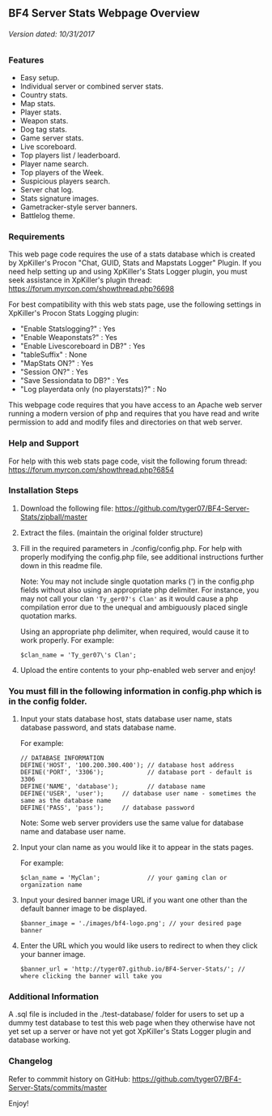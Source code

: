 ## BF4 Server Stats Webpage Overview
###### Version dated: 10/31/2017

### Features

* Easy setup.
* Individual server or combined server stats.
* Country stats.
* Map stats.
* Player stats.
* Weapon stats.
* Dog tag stats.
* Game server stats.
* Live scoreboard.
* Top players list / leaderboard.
* Player name search.
* Top players of the Week.
* Suspicious players search.
* Server chat log.
* Stats signature images.
* Gametracker-style server banners.
* Battlelog theme.


### Requirements

This web page code requires the use of a stats database which is created by XpKiller's Procon "Chat, GUID, Stats and Mapstats Logger" Plugin.
If you need help setting up and using XpKiller's Stats Logger plugin, you must seek assistance in XpKiller's plugin thread:
https://forum.myrcon.com/showthread.php?6698

For best compatibility with this web stats page, use the following settings in XpKiller's Procon Stats Logging plugin:
* "Enable Statslogging?" : Yes
* "Enable Weaponstats?" : Yes
* "Enable Livescoreboard in DB?" : Yes
* "tableSuffix" : None
* "MapStats ON?" : Yes
* "Session ON?" : Yes
* "Save Sessiondata to DB?" : Yes
* "Log playerdata only (no playerstats)?" : No

This webpage code requires that you have access to an Apache web server running a modern version of php and requires that you have read and write permission to add and modify files and directories on that web server.


### Help and Support

For help with this web stats page code, visit the following forum thread:
https://forum.myrcon.com/showthread.php?6854


### Installation Steps

1) Download the following file:
https://github.com/tyger07/BF4-Server-Stats/zipball/master

2) Extract the files. (maintain the original folder structure)

3) Fill in the required parameters in ./config/config.php.  For help with properly modifying the config.php file, see additional instructions further down in this readme file.

    Note:  You may not include single quotation marks (') in the config.php fields without also using an appropriate php delimiter. For instance, you may not call your clan `'Ty_ger07's Clan'` as it would cause a php compilation error due to the unequal and ambiguously placed single quotation marks.

    Using an appropriate php delimiter, when required, would cause it to work properly.  For example:

    `$clan_name = 'Ty_ger07\'s Clan';`

4) Upload the entire contents to your php-enabled web server and enjoy!


### You must fill in the following information in config.php which is in the config folder.

1) Input your stats database host, stats database user name, stats database password, and stats database name.

    For example:

    ```
    // DATABASE INFORMATION
    DEFINE('HOST', '100.200.300.400'); // database host address
    DEFINE('PORT', '3306');            // database port - default is 3306
    DEFINE('NAME', 'database');        // database name
    DEFINE('USER', 'user');		// database user name - sometimes the same as the database name
    DEFINE('PASS', 'pass');		// database password
    ```

    Note: Some web server providers use the same value for database name and database user name.


2) Input your clan name as you would like it to appear in the stats pages.

    For example:

    `$clan_name = 'MyClan';             // your gaming clan or organization name`


3) Input your desired banner image URL if you want one other than the default banner image to be displayed.

    `$banner_image = './images/bf4-logo.png'; // your desired page banner`


4) Enter the URL which you would like users to redirect to when they click your banner image.

    `$banner_url = 'http://tyger07.github.io/BF4-Server-Stats/'; // where clicking the banner will take you`


### Additional Information

A .sql file is included in the ./test-database/ folder for users to set up a dummy test database to test this web page when they otherwise have not yet set up a server or have not yet got XpKiller's Stats Logger plugin and database working.


### Changelog

Refer to commmit history on GitHub:
https://github.com/tyger07/BF4-Server-Stats/commits/master


Enjoy!
